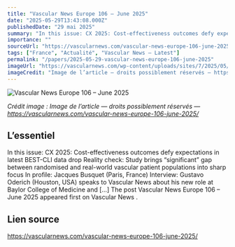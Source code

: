 ```yaml
---
title: "Vascular News Europe 106 – June 2025"
date: "2025-05-29T13:43:08.000Z"
publishedDate: "29 mai 2025"
summary: "In this issue: CX 2025: Cost-effectiveness outcomes defy expectations in latest BEST-CLI data drop Reality check: Study brings “significant” gap between randomised and real-world vascular patient populations into sharp focus In profile: Jacques Busquet (Paris, France) Interview: Gustavo Oderich (Houston, USA) speaks to Vascular News about his new role at Baylor College of Medicine and [&#8230;] The post Vascular News Europe 106 – June 2025 appeared first on Vascular News ."
importance: ""
sourceUrl: "https://vascularnews.com/vascular-news-europe-106-june-2025/"
tags: ["France", "Actualité", "Vascular News — Latest"]
permalink: "/papers/2025-05-29-vascular-news-europe-106-june-2025"
imageUrl: "https://vascularnews.com/wp-content/uploads/sites/7/2025/05/VN-Europe-cover.png"
imageCredit: "Image de l’article — droits possiblement réservés — https://vascularnews.com/vascular-news-europe-106-june-2025/"
---
```


![Vascular News Europe 106 – June 2025](https://vascularnews.com/wp-content/uploads/sites/7/2025/05/VN-Europe-cover.png)

*Crédit image : Image de l’article — droits possiblement réservés — https://vascularnews.com/vascular-news-europe-106-june-2025/*

## L’essentiel

In this issue: CX 2025: Cost-effectiveness outcomes defy expectations in latest BEST-CLI data drop Reality check: Study brings “significant” gap between randomised and real-world vascular patient populations into sharp focus In profile: Jacques Busquet (Paris, France) Interview: Gustavo Oderich (Houston, USA) speaks to Vascular News about his new role at Baylor College of Medicine and [&#8230;] The post Vascular News Europe 106 – June 2025 appeared first on Vascular News .

## Lien source

https://vascularnews.com/vascular-news-europe-106-june-2025/
